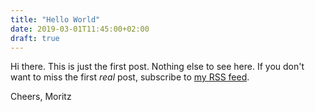 ```yaml
---
title: "Hello World"
date: 2019-03-01T11:45:00+02:00
draft: true
---
```


Hi there. This is just the first post. Nothing else to see here.
If you don't want to miss the first *real* post, subscribe to <a href="/index.xml">my RSS feed</a>.

Cheers,
Moritz